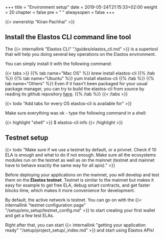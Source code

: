 +++
title = "Environment setup"
date = 2019-05-24T21:15:33+02:00
weight = 20
chapter = false
pre = "<i class='fa ela-folder'></i> "
alwaysopen = false
+++ 

{{< ownership "Kiran Pachhai" >}}

## Install the Elastos CLI command line tool

The {{< internallink "Elastos CLI" "/guides/elastos_cli.md" >}} is a supertool that will help you doing several key operations on the Elastos environment. 

You can simply install it with the following command:

{{< tabs >}} 
    {{% tab name="Mac OS" %}} 
    brew install elastos-cli
    {{% /tab %}} 
    {{% tab name="Ubuntu" %}} 
    yum install elastos-cli
    {{% /tab %}} 
    {{% tab name="Others" %}} 
Even if it hasn't been packaged for your usual package manager, you can try to build the elastos-cli from source by reading its github repository [here](https://github.com/elastos/Elastos.ELA.Client).
    {{% /tab %}} 
{{< /tabs >}}

{{< todo "Add tabs for every OS elastos-cli is available for" >}}

Make sure everything was ok - type the following command in a shell:

{{< highlight "shell" >}}
$ elastos-cli info
{{< /highlight >}}

## Testnet setup

{{< todo "Make sure if we use a testnet by default, or a privnet. Check if 10 ELA is enough and what to do if not enough. Make sure all the ecosystems modules run on the testnet as well as on the mainnet (testnet and mainnet have to behave exactly the same way for all apis)." >}}

Before deploying your applications on the mainnet, you will develop and test them on the **Elastos testnet**. Testnet is similar to the mainnet but makes it easy for example to get free ELA, debug smart contracts, and get faster blocks time, which makes it more convenience for development.

By default, the active network is testnet. You can go on with the {{< internallink "testnet configuration page" "/setup/env_setup/testnet_config.md" >}} to start creating your first wallet and get a few test ELAs. 

Right after that, you can start {{< internallink "getting your application ready" "/setup/project_setup/_index.md" >}} and start using Elastos APIs!